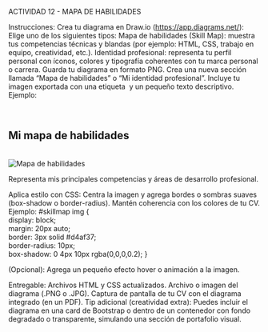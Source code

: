 ACTIVIDAD 12 - MAPA DE HABILIDADES

Instrucciones:
Crea tu diagrama en Draw.io (https://app.diagrams.net/):
Elige uno de los siguientes tipos:
Mapa de habilidades (Skill Map): muestra tus competencias técnicas y blandas (por ejemplo: HTML, CSS, trabajo en equipo, creatividad, etc.).
Identidad profesional: representa tu perfil personal con íconos, colores y tipografía coherentes con tu marca personal o carrera.
Guarda tu diagrama en formato PNG.
Crea una nueva sección llamada “Mapa de habilidades” o “Mi identidad profesional”.
Incluye tu imagen exportada con una etiqueta <img> y un pequeño texto descriptivo.
Ejemplo:
      <section id="skillmap">   
        <h2>Mi mapa de habilidades</h2>          
        <img src="imagenes/skillmap.png" alt="Mapa de habilidades">   
        <p>Representa mis principales competencias y áreas de desarrollo profesional.</p> 
     </section>

Aplica estilo con CSS:
Centra la imagen y agrega bordes o sombras suaves (box-shadow o border-radius).
Mantén coherencia con los colores de tu CV.
Ejemplo:
    #skillmap img {   
       display: block;   
       margin: 20px auto;   
       border: 3px solid #d4af37;   
       border-radius: 10px;   
       box-shadow: 0 4px 10px rgba(0,0,0,0.2); 
    }

(Opcional): Agrega un pequeño efecto hover o animación a la imagen.

Entregable:
Archivos HTML y CSS actualizados.
Archivo o imagen del diagrama (.PNG o .JPG).
Captura de pantalla de tu CV con el diagrama integrado (en un PDF).
Tip adicional (creatividad extra):
Puedes incluir el diagrama en una card de Bootstrap o dentro de un contenedor con fondo degradado o transparente, simulando una sección de portafolio visual.
